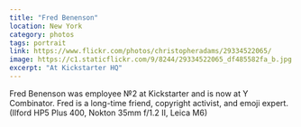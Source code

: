 ```yaml
---
title: "Fred Benenson"
location: New York
category: photos
tags: portrait
link: https://www.flickr.com/photos/christopheradams/29334522065/
image: https://c1.staticflickr.com/9/8244/29334522065_df485582fa_b.jpg
excerpt: "At Kickstarter HQ"
---
```


Fred Benenson was employee №2 at Kickstarter and is now at Y Combinator. Fred is
a long-time friend, copyright activist, and emoji expert. (Ilford HP5 Plus 400,
Nokton 35mm f/1.2 II, Leica M6)
